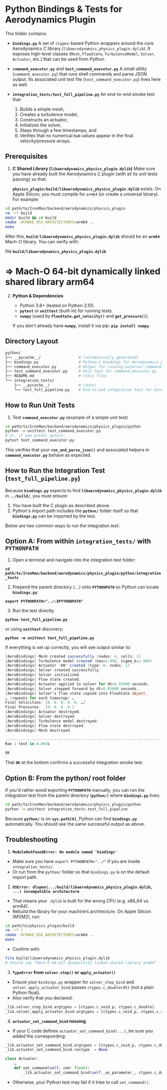 # Python Bindings & Tests for Aerodynamics Plugin 

This folder contains:

- **`bindings.py`**
  A set of `ctypes`-based Python wrappers around the core Aerodynamics C library (`libaerodynamics_physics_plugin.dylib`). It exposes high-level classes (`Mesh`, `FlowState`, `TurbulenceModel`, `Solver`, `Actuator`, etc.) that can be used from Python. 

- **`command_executor.py`** and **`test_command_executor.py`**
  A small utility (`command_executor.py`) that runs shell commands and parse JSON output. Its associated unit test file (`test_command_executor.py`) lives here as well.

- **`integration_tests/test_full_pipeline.py`**
  An end-to-end smoke test that:
  1. Builds a simple mesh, 
  2. Creates a turbulence model, 
  3. Constructs an actuator, 
  4. Initializes the solver, 
  5. Steps through a few timestamps, and 
  6. Verifies that no numerical `NaN` values appear in the final velocity/pressure arrays.

## Prerequisites 

1. **C Shared Library (`libaerodynamics_physics_plugin.dylib`)**
   Make sure you have already built the Aerodynamics C plugin (with all its unit tests passing) so that:

   **`physics_plugin/build/libaerodynamics_physics_plugin.dylib`** exists. On Apple Silicon, you must compile for `arm64` (or create a universal binary). For example:

```bash
cd path/to/IronMan/backend/aerodynamics/physics_plugin
rm -rf build 
mkdir build && cd build
cmake -DCMAKE_OSX_ARCHITECTURES=arm64 ..
make
```

After this, **`build/libaerodynamics_physics_plugin.dylib`** should be an **`arm64`** Mach-O library. You can verify with:

file **`build/libaerodynamics_physics_plugin.dylib`** 
# => Mach-O 64-bit dynamically linked shared library arm64

2. **Python & Dependencies**
    * Python 3.8+ (tested on Python 3.10).
    * **`pytest`** or **`unittest`** (built-in) for running tests.
    * **`numpy`** (used by **`FlowState.get_velocity()`** and **`get_pressure()`**).

   If you don't already have **`numpy`**, install it via pip: **`pip install numpy`**.

## Directory Layout 

```bash
python/
├── __pycache__/                 # (automatically generated)
├── bindings.py                  # Python–C bindings for Aerodynamics plugin
├── command_executor.py          # Helper for running external commands (shell) from Python
├── test_command_executor.py     # Unit test for command_executor.py
├── README.md                    # (this file)
└── integration_tests/
    ├── __pycache__/             # (auto)
    └── test_full_pipeline.py    # End-to-end integration test for bindings.py
```

## How to Run Unit Tests

1. Test **`command_executor.py`** (example of a simple unit test)

```bash 
cd path/to/IronMan/backend/aerodynamics/physics_plugin/python
python -m unittest test_command_executor.py
# or, if you prefer pytest:
pytest test_command_executor.py
```

This verifies that your **`run_and_parse_json()`** and associated helpers in **`command_executor.py`** behave as expected.

## How to Run the Integration Test (`test_full_pipeline.py`)

Because **`bindings.py`** expects to find **`libaerodynamics_physics_plugin.dylib`** in **`../build/`**, you must ensure:

1. You have built the C plugin as described above.
2. Python's import path includes the **`python/`** folder itself so that **`bindings.py`** can be imported by the test.

Below are two common ways to run the integration test: 

## Option A: From within `integration_tests/` with `PYTHONPATH`

1. Open a terminal and navigate into the integration test folder:

**`cd path/to/IronMan/backend/aerodynamics/physics_plugin/python/integration_tests`**

2. Prepend the parent directory (**`..`**) onto **`PYTHONPATH`** so Python can locate **`bindings.py`**: 

**`export PYTHONPATH="../:$PYTHONPATH"`**

3. Run the test directly:

**`python test_full_pipeline.py`**

or using **`unittest`** discovery:

**`python -m unittest test_full_pipeline.py`**

If everything is set up correctly, you will see output similar to:

```csharp 
[AeroBindings] Mesh created successfully (nodes: 4, cells: 1)
[AeroBindings] Turbulence model created (Cmu=0.090, sigma_k=1.000)
[AeroBindings] Actuator 'A0' created (type: 0, nodes: 1)
[AeroBindings] Solver created successfully.
[AeroBindings] Solver initialized.
[AeroBindings] Flow state created.
[AeroBindings] Actuator applied to solver for dt=0.05000 seconds.
[AeroBindings] Solver stepped forward by dt=0.05000 seconds.
[AeroBindings] Solver’s flow state copied into FlowState object.
… (repeats for each timestep) …
Final Velocities: [0. 0. 0. 0. 0. …]
Final Pressures:  [0. 0. 0. 0.]
[AeroBindings] Actuator destroyed.
[AeroBindings] Solver destroyed.
[AeroBindings] Turbulence model destroyed.
[AeroBindings] Flow state destroyed.
[AeroBindings] Mesh destroyed.

----------------------------------------------------------------------
Ran 1 test in 0.004s

OK
```

That **`OK`** at the bottom confirms a successful integration smoke test.

## Option B: From the python/ root folder

If you'd rather avoid exporting **`PYTHONPATH`** manually, you can run the integration test from the parent directory (**`python/`**) where **`bindings.py`** lives:

```bash
cd path/to/IronMan/backend/aerodynamics/physics_plugin/python
python -m unittest integration_tests.test_full_pipeline
```

Because **`python/`** is on **`sys.path[0]`**, Python can find **`bindings.py`** automatically. You should see the same successful output as above.

## Troubleshooting

1. **`ModuleNotFoundError: No module named 'bindings'`**
* Make sure you have `export PYTHONPATH="../"` if you are inside `integration_tests/`.
* Or run from the `python/` folder so that `bindings.py` is on the default import path.

2. **`OSError: dlopen(.../build/libaerodynamics_physics_plugin.dylib, ...) incompatible architecture`**
* That means your `.dylib` is built for the wrong CPU (e.g. x86_64 vs. arm64).
* Rebuild the library for your machine’s architecture. On Apple Silicon (M1/M2), run:

```bash
cd path/to/physics_plugin/build
rm -rf *
cmake -DCMAKE_OSX_ARCHITECTURES=arm64 ..
make
```

* Confirm with:

```bash 
file build/libaerodynamics_physics_plugin.dylib
# Should say “Mach-O 64-bit dynamically linked shared library arm64”
```

3. **`TypeError` from `solver.step()` or `apply_actuator()`**
* Ensure your `bindings.py` wrapper for `solver_step_bind` and `solver_apply_actuator_bind` passes `ctypes.c_double(dt)` (not a plain Python float).
* Also verify that you declared:

```python
_lib.solver_step_bind.argtypes = [ctypes.c_void_p, ctypes.c_double]
_lib.solver_apply_actuator_bind.argtypes = [ctypes.c_void_p, ctypes.c_void_p, ctypes.c_double]
```

4. **`actuator_set_command_bind` missing**
* If your C code defines `actuator_set_command_bind(...)`, be sure you added the corresponding:

```python
_lib.actuator_set_command_bind.argtypes = [ctypes.c_void_p, ctypes.c_double]
_lib.actuator_set_command_bind.restype  = None

class Actuator:
    …
    def set_command(self, cmd: float):
        _lib.actuator_set_command_bind(self._as_parameter_, ctypes.c_double(cmd))
```
* Otherwise, your Python test may fail if it tries to call `set_command()`.







